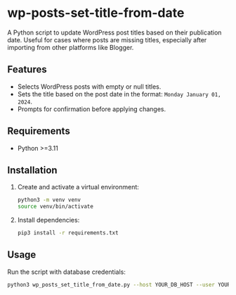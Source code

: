 # wp-posts-set-title-from-date

A Python script to update WordPress post titles based on their publication date. Useful for cases where posts are missing titles, especially after importing from other platforms like Blogger.

## Features
- Selects WordPress posts with empty or null titles.
- Sets the title based on the post date in the format: `Monday January 01, 2024`.
- Prompts for confirmation before applying changes.

## Requirements
- Python >=3.11

## Installation
1. Create and activate a virtual environment:
   ```sh
   python3 -m venv venv
   source venv/bin/activate
   ```
2. Install dependencies:
   ```sh
   pip3 install -r requirements.txt
   ```

## Usage
Run the script with database credentials:
```sh
python3 wp_posts_set_title_from_date.py --host YOUR_DB_HOST --user YOUR_DB_USER --password YOUR_DB_PASSWORD --database YOUR_DB_NAME
```
